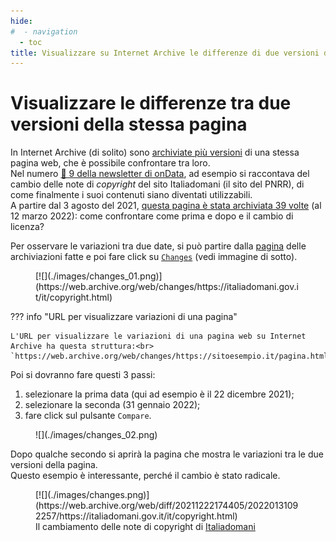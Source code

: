 ```yaml
---
hide:
#  - navigation
  - toc
title: Visualizzare su Internet Archive le differenze di due versioni della stessa pagina
---
```


# Visualizzare le differenze tra due versioni della stessa pagina

In Internet Archive (di solito) sono [archiviate più versioni](archivio.md) di una stessa pagina web, che è possibile confrontare tra loro.<br>
Nel numero [📰 9 della newsletter di onData](https://ondata.substack.com/p/il-numero-9-della-nostra-newsletter-ci-siamo-messi-un-paio-di-medaglie-988291), ad esempio si raccontava del cambio delle note di *copyright* del sito Italiadomani (il sito del PNRR), di come finalmente i suoi contenuti siano diventati utilizzabili.<br>
A partire dal 3 agosto del 2021, [questa pagina è stata archiviata 39 volte](https://web.archive.org/web/*/https://italiadomani.gov.it/it/copyright.html) (al 12 marzo 2022): come confrontare come prima e dopo e il cambio di licenza?

Per osservare le variazioni tra due date, si può partire dalla [pagina](https://web.archive.org/web/*/https://italiadomani.gov.it/it/copyright.html) delle archiviazioni fatte e poi fare click su [`Changes`](https://web.archive.org/web/changes/https://italiadomani.gov.it/it/copyright.html) (vedi immagine di sotto).

<figure markdown>
  [![](./images/changes_01.png)](https://web.archive.org/web/changes/https://italiadomani.gov.it/it/copyright.html)
</figure>

??? info "URL per visualizzare variazioni di una pagina"

    L'URL per visualizzare le variazioni di una pagina web su Internet Archive ha questa struttura:<br>
    `https://web.archive.org/web/changes/https://sitoesempio.it/pagina.html`

Poi si dovranno fare questi 3 passi:

1. selezionare la prima data (qui ad esempio è il 22 dicembre 2021);
2. selezionare la seconda (31 gennaio 2022);
3. fare click sul pulsante `Compare`.

<figure markdown>
  ![](./images/changes_02.png)
</figure>

Dopo qualche secondo si aprirà la pagina che mostra le variazioni tra le due versioni della pagina.<br>
Questo esempio è interessante, perché il cambio è stato radicale.

<figure markdown>
  [![](./images/changes.png)](https://web.archive.org/web/diff/20211222174405/20220131092257/https://italiadomani.gov.it/it/copyright.html)
  <figcaption>Il cambiamento delle note di copyright di <a href="https://web.archive.org/web/diff/20211222174405/20220131092257/https://italiadomani.gov.it/it/copyright.html">Italiadomani</a></figcaption>
</figure>


